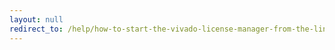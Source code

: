 ```yaml
---
layout: null
redirect_to: /help/how-to-start-the-vivado-license-manager-from-the-linux-and-windows-command-line/
---
```

